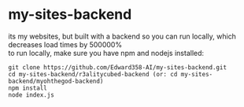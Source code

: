 # my-sites-backend

its my websites, but built with a backend so you can run locally, which decreases load times by 500000%<br>
to run locally, make sure you have npm and nodejs installed: <br>
```
git clone https://github.com/Edward358-AI/my-sites-backend.git
cd my-sites-backend/r3alitycubed-backend (or: cd my-sites-backend/myohthegod-backend)
npm install
node index.js
```
